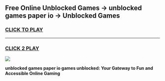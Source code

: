 
## Free Online Unblocked Games → unblocked games paper io → Unblocked Games
<h3>
<a href="https://premium.freeplayer.one?title=unblocked_games_paper_io&ref=21F">CLICK TO PLAY</a></h3>
<hr>

<h3>
<a href="https://premium.freeplayer.one?title=unblocked_games_paper_io&ref=21F">CLICK 2 PLAY</a>
  
</h3>

<a href="https://premium.freeplayer.one?title=unblocked_games_paper_io&ref=21F/"><img src="https://clearcache.store/games.png"></a>


**unblocked games paper io games unblocked: Your Gateway to Fun and Accessible Online Gaming**
